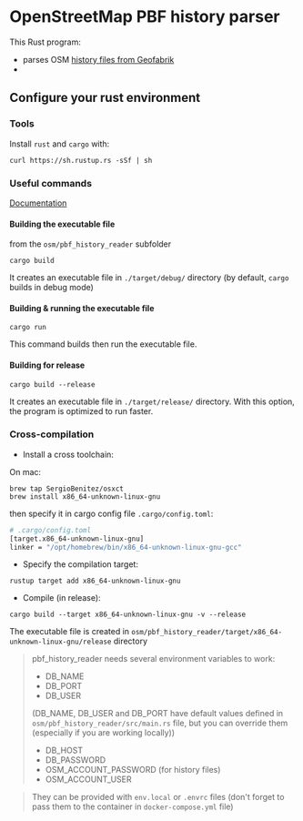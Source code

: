 # OpenStreetMap PBF history parser
This Rust program:
- parses OSM [history files from Geofabrik](https://osm-internal.download.geofabrik.de)
- 


## Configure your rust environment
### Tools

Install `rust` and `cargo` with:

```
curl https://sh.rustup.rs -sSf | sh
```

### Useful commands

[Documentation](https://doc.rust-lang.org/book/ch01-03-hello-cargo.html)

#### Building the executable file
from the `osm/pbf_history_reader` subfolder
````
cargo build
````

It creates an executable file in `./target/debug/` directory (by default, `cargo` builds in debug mode)

#### Building & running the executable file

````
cargo run
````

This command builds then run the executable file.

#### Building for release

```
cargo build --release
```

It creates an executable file in `./target/release/` directory. With this option, the program is optimized to run
faster.

### Cross-compilation

- Install a cross toolchain:

On mac:

```
brew tap SergioBenitez/osxct
brew install x86_64-unknown-linux-gnu
```

then specify it in cargo config file `.cargo/config.toml`:

```bash
# .cargo/config.toml
[target.x86_64-unknown-linux-gnu]
linker = "/opt/homebrew/bin/x86_64-unknown-linux-gnu-gcc"
```

- Specify the compilation target:

```
rustup target add x86_64-unknown-linux-gnu
```

- Compile (in release):

```
cargo build --target x86_64-unknown-linux-gnu -v --release
```

The executable file is created in `osm/pbf_history_reader/target/x86_64-unknown-linux-gnu/release` directory

> pbf_history_reader needs several environment variables to work:
> - DB_NAME
> - DB_PORT
> - DB_USER
> 
> (DB_NAME, DB_USER and DB_PORT have default values defined in `osm/pbf_history_reader/src/main.rs` file, but you can
> override them (especially if you are working locally))
> - DB_HOST
> - DB_PASSWORD
> - OSM_ACCOUNT_PASSWORD (for history files)
> - OSM_ACCOUNT_USER
>

> They can be provided with `env.local` or `.envrc` files (don't forget to pass them to the container
> in `docker-compose.yml` file)
